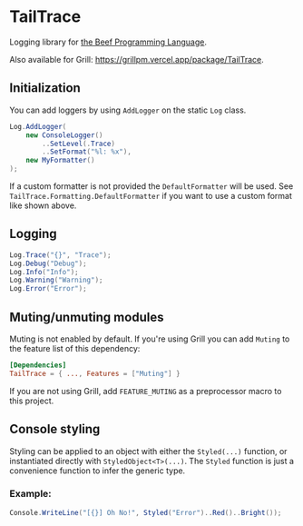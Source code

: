 # TailTrace

Logging library for [the Beef Programming Language](https://github.com/beefytech/Beef).

Also available for Grill: https://grillpm.vercel.app/package/TailTrace.

## Initialization

You can add loggers by using `AddLogger` on the static `Log` class.

```c#
Log.AddLogger(
    new ConsoleLogger()
        ..SetLevel(.Trace)
        ..SetFormat("%l: %x"),
    new MyFormatter()
);
```

If a custom formatter is not provided the `DefaultFormatter` will be used. See `TailTrace.Formatting.DefaultFormatter` if you want to use a custom format like shown above.

## Logging

```c#
Log.Trace("{}", "Trace");
Log.Debug("Debug");
Log.Info("Info");
Log.Warning("Warning");
Log.Error("Error");
```

## Muting/unmuting modules

Muting is not enabled by default. If you're using Grill you can add `Muting` to the feature list of this dependency:

```toml
[Dependencies]
TailTrace = { ..., Features = ["Muting"] }
```

If you are not using Grill, add `FEATURE_MUTING` as a preprocessor macro to this project.

## Console styling

Styling can be applied to an object with either the `Styled(...)` function, or instantiated directly with `StyledObject<T>(...)`. The `Styled` function is just a convenience function to infer the generic type.

### Example:

```c#
Console.WriteLine("[{}] Oh No!", Styled("Error")..Red()..Bright());
```
